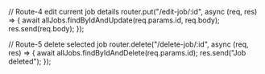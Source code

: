 // Route-4 edit current job details
router.put("/edit-job/:id", async (req, res) => {
  await allJobs.findByIdAndUpdate(req.params.id, req.body);
  res.send(req.body);
});

// Route-5 delete selected job
router.delete("/delete-job/:id", async (req, res) => {
  await allJobs.findByIdAndDelete(req.params.id);
  res.send("Job deleted");
});